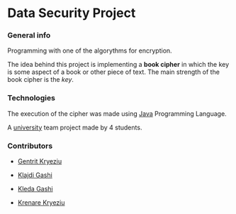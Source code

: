 # Data Security Project

### General info
Programming with one of the algorythms for encryption. 

The idea behind this project is implementing a **book cipher** in which the key is some aspect of a book or other piece of text. The main strength of the book cipher is the *key*.

### Technologies 

The execution of the cipher was made using [Java](https://www.java.com/en/) Programming Language.


A [university](https://fiek.uni-pr.edu) team project made by 4 students.

### Contributors


- [Gentrit Kryeziu](https://github.com/Gentrit851)

- [Klajdi Gashi](https://github.com/KlajdiGashi)

- [Kleda Gashi](https://github.com/kledagashi)

- [Krenare Kryeziu](https://github.com/Krenare158)
